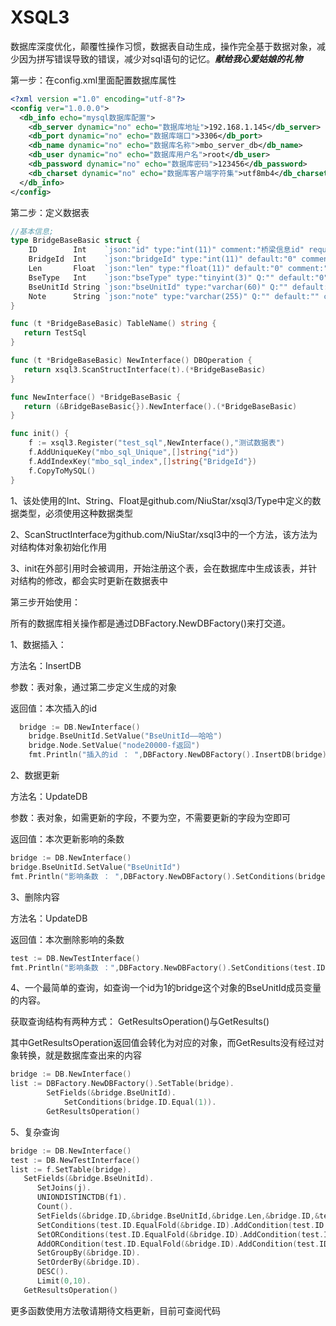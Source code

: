 # XSQL3

数据库深度优化，颠覆性操作习惯，数据表自动生成，操作完全基于数据对象，减少因为拼写错误导致的错误，减少对sql语句的记忆。***献给我心爱姑娘的礼物***


第一步：在config.xml里面配置数据库属性

```xml
<?xml version ="1.0" encoding="utf-8"?>
<config ver="1.0.0.0">
  <db_info echo="mysql数据库配置">
    <db_server dynamic="no" echo="数据库地址">192.168.1.145</db_server>
    <db_port dynamic="no" echo="数据库端口">3306</db_port>
    <db_name dynamic="no" echo="数据库名称">mbo_server_db</db_name>
    <db_user dynamic="no" echo="数据库用户名">root</db_user>
    <db_password dynamic="no" echo="数据库密码">123456</db_password>
    <db_charset dynamic="no" echo="数据库客户端字符集">utf8mb4</db_charset>
  </db_info>
</config>
```

第二步：定义数据表

```go
//基本信息;
type BridgeBaseBasic struct {
	ID        Int    `json:"id" type:"int(11)" comment:"桥梁信息id" required:"yes" mark:"NOT NULL PRIMARY KEY AUTO_INCREMENT"`
	BridgeId  Int    `json:"bridgeId" type:"int(11)" default:"0" comment:"桥梁信息id" required:"no"`
	Len       Float  `json:"len" type:"float(11)" default:"0" comment:"桥梁信息id" required:"no"`
	BseType   Int    `json:"bseType" type:"tinyint(3)" Q:"" default:"0" comment:"类型，0 QM/桥面；1 ZJ/桩基；2 CT/承台；3 XL/系梁；4 GL/盖梁；5 DZ/墩柱；6 TS/台身；7 XJL/现浇段；8 YZL/预制梁；9 GXL/钢箱梁"`
	BseUnitId String `json:"bseUnitId" type:"varchar(60)" Q:"" default:"" comment:"1编号" required:"yes"`
	Note      String `json:"note" type:"varchar(255)" Q:"" default:"" comment:"备注" required:"yes"`
}

func (t *BridgeBaseBasic) TableName() string {
   return TestSql
}

func (t *BridgeBaseBasic) NewInterface() DBOperation {
   return xsql3.ScanStructInterface(t).(*BridgeBaseBasic)
}

func NewInterface() *BridgeBaseBasic {
   return (&BridgeBaseBasic{}).NewInterface().(*BridgeBaseBasic)
}

func init() {
	f := xsql3.Register("test_sql",NewInterface(),"测试数据表")
	f.AddUniqueKey("mbo_sql_Unique",[]string{"id"})
	f.AddIndexKey("mbo_sql_index",[]string{"BridgeId"})
	f.CopyToMySQL()
}
```

1、该处使用的Int、String、Float是github.com/NiuStar/xsql3/Type中定义的数据类型，必须使用这种数据类型

2、ScanStructInterface为github.com/NiuStar/xsql3中的一个方法，该方法为对结构体对象初始化作用

3、init在外部引用时会被调用，开始注册这个表，会在数据库中生成该表，并针对结构的修改，都会实时更新在数据表中

第三步开始使用：

所有的数据库相关操作都是通过DBFactory.NewDBFactory()来打交道。

1、数据插入：

方法名：InsertDB

参数：表对象，通过第二步定义生成的对象

返回值：本次插入的id

```go
  bridge := DB.NewInterface()
	bridge.BseUnitId.SetValue("BseUnitId——哈哈")
	bridge.Node.SetValue("node20000-f返回")
	fmt.Println("插入的id ： ",DBFactory.NewDBFactory().InsertDB(bridge))
```

2、数据更新

方法名：UpdateDB

参数：表对象，如需更新的字段，不要为空，不需要更新的字段为空即可

返回值：本次更新影响的条数

```go
bridge := DB.NewInterface()
bridge.BseUnitId.SetValue("BseUnitId")
fmt.Println("影响条数 ： ",DBFactory.NewDBFactory().SetConditions(bridge.ID.Equal(1)).UpdateDB(bridge))
```

3、删除内容

方法名：UpdateDB

返回值：本次删除影响的条数

```go
test := DB.NewTestInterface()
fmt.Println("影响条数 ：",DBFactory.NewDBFactory().SetConditions(test.ID.Equal(2)).DeleteDB(test))
```

4、一个最简单的查询，如查询一个id为1的bridge这个对象的BseUnitId成员变量的内容。

获取查询结构有两种方式：
GetResultsOperation()与GetResults()

其中GetResultsOperation返回值会转化为对应的对象，而GetResults没有经过对象转换，就是数据库查出来的内容

```go
bridge := DB.NewInterface()
list := DBFactory.NewDBFactory().SetTable(bridge).
		SetFields(&bridge.BseUnitId).
			SetConditions(bridge.ID.Equal(1)).
		GetResultsOperation()
```

5、复杂查询

```go
bridge := DB.NewInterface()
test := DB.NewTestInterface()
list := f.SetTable(bridge).
   SetFields(&bridge.BseUnitId).
      SetJoins(j).
      UNIONDISTINCTDB(f1).
      Count().
      SetFields(&bridge.ID,&bridge.BseUnitId,&bridge.Len,&bridge.ID,&test.ID,&test.Name).
      SetConditions(test.ID.EqualFold(&bridge.ID).AddCondition(test.ID.GreaterEqual(1))).
      SetORConditions(test.ID.EqualFold(&bridge.ID).AddCondition(test.ID.GreaterEqual(1))).
      AddORCondition(test.ID.EqualFold(&bridge.ID).AddCondition(test.ID.GreaterEqual(2))).
      SetGroupBy(&bridge.ID).
      SetOrderBy(&bridge.ID).
      DESC().
      Limit(0,10).
   GetResultsOperation()
```



更多函数使用方法敬请期待文档更新，目前可查阅代码